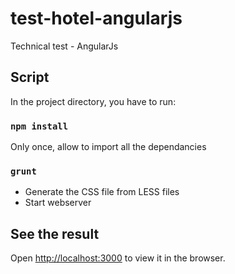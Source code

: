 # test-hotel-angularjs

Technical test - AngularJs

## Script

In the project directory, you have to run:

### `npm install`

Only once, allow to import all the dependancies

### `grunt`

- Generate the CSS file from LESS files
- Start webserver

## See the result

Open [http://localhost:3000](http://localhost:3000) to view it in the browser.
